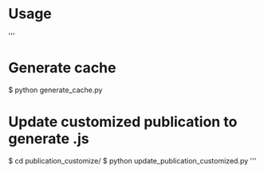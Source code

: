 
# Usage

'''
# Generate cache
$ python generate_cache.py

# Update customized publication to generate .js
$ cd publication_customize/
$ python update_publication_customized.py
'''